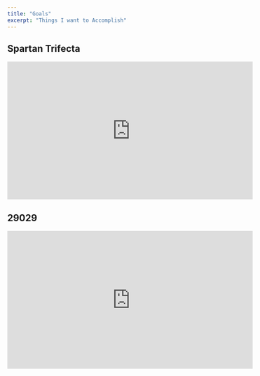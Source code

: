 ```yaml
---
title: "Goals"
excerpt: "Things I want to Accomplish"
---
```



## Spartan Trifecta
<iframe width="560" height="315" src="https://www.youtube.com/embed/bx673gweWDo" frameborder="0" allow="accelerometer; autoplay; clipboard-write; encrypted-media; gyroscope; picture-in-picture" allowfullscreen></iframe>


## 29029
<iframe width="560" height="315" src="https://www.youtube.com/embed/YY6sT7CyZAA" frameborder="0" allow="accelerometer; autoplay; clipboard-write; encrypted-media; gyroscope; picture-in-picture" allowfullscreen></iframe>
